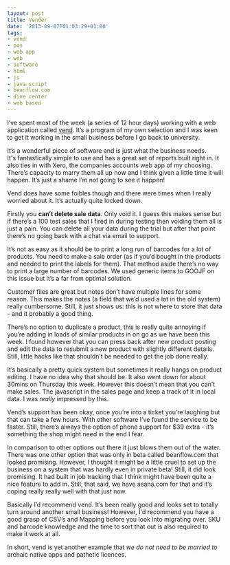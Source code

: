 ```yaml
---
layout: post
title: Vender
date: '2013-09-07T01:03:29+01:00'
tags:
- vend
- pos
- web app
- web
- software
- html
- js
- java script
- beanflow.com
- dive center
- web based
---
```

I’ve spent most of the week (a series of 12 hour days) working with a web application called [vend](http://www.vendhq.com/). It’s a program of my own selection and I was keen to get it working in the small business before I go back to university.

It’s a wonderful piece of software and is just what the business needs. It's fantastically simple to use and has a great set of reports built right in. It also ties in with Xero, the companies accounts web app of my choosing. There’s capacity to marry them all up now and I think given a little time it will happen. It’s just a shame I’m not going to see it happen!

Vend does have some foibles though and there were times when I really worried about it. It’s actually quite locked down.

Firstly you **can’t delete sale data**. Only void it. I guess this makes sense but if there’s a 100 test sales that I fired in during testing then voiding them all is just a pain. You can delete all your data during the trial but after that point there’s no going back with a chat via email to support.

It’s not as easy as it should be to print a long run of barcodes for a lot of products. You need to make a sale order (as if you’d bought in the products and needed to print the labels for them). That method aside there’s no way to print a large number of barcodes. We used generic items to GOOJF on this issue but it’s a far from optimal solution.

Customer files are great but notes don’t have multiple lines for some reason. This makes the notes (a field that we’d used a lot in the old system) really cumbersome. Still, it just shows us: this is not where to store that data - and it probably a good thing.

There’s no option to duplicate a product, this is really quite annoying if you’re adding in loads of similar products in on go as we have been this week. I found however that you can press back after new product posting and edit the data to resubmit a new product with slightly different details. Still, little hacks like that shouldn’t be needed to get the job done really.

It’s basically a pretty quick system but sometimes it really hangs on product editing. I have no idea why that should be. It also went down for about 30mins on Thursday this week. However this doesn’t mean that you can’t make sales. The javascript in the sales page and keep a track of it in local data. I was _really_ impressed by this.

Vend’s support has been okay, once you’re into a ticket you’re laughing but that can take a few hours. With other software I’ve found the service to be faster. Still, there’s always the option of phone support for $39 extra - it’s something the shop might need in the end I fear.

In comparison to other options out there it just blows them out of the water. There was one other option that was only in beta called beanflow.com that looked promising. However, I thought it might be a little cruel to set up the business on a system that was hardly even in private beta! Still, it did look promising. It had built in job tracking that I think might have been quite a nice feature to add in. Still, that said, we have asana.com for that and it’s coping really really well with that just now.

Basically I’d recommend vend. It’s been really good and looks set to totally turn around another small business! However, I'd recommend you have a good grasp of CSV’s and Mapping before you look into migrating over. SKU and barcode knowledge and the time to sort that out is also required to make it work at all.

In short, vend is yet another example that _we do not need to be married to_ archaic native apps and pathetic licences.
